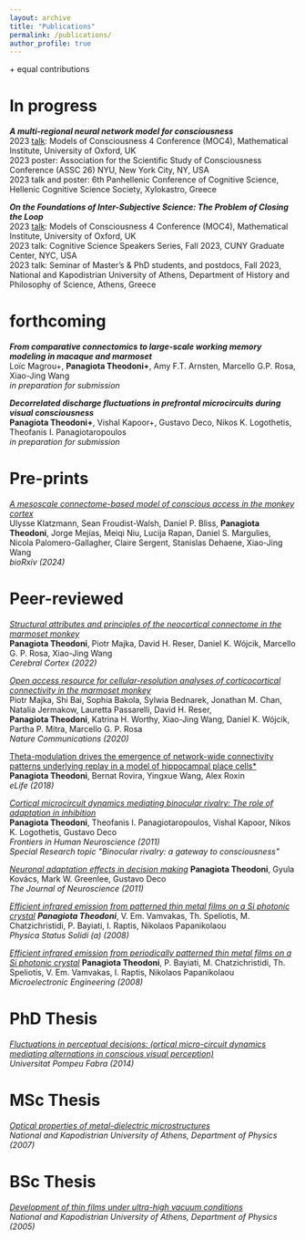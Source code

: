 ```yaml
---
layout: archive
title: "Publications"
permalink: /publications/
author_profile: true
---
```


\+ equal contributions

In progress
=====
***A multi-regional neural network model for consciousness***  
2023 [talk](https://www.youtube.com/watch?v=LMjNXLBUmIY&t=29s): Models of Consciousness 4 Conference (MOC4), Mathematical Institute, University of Oxford, UK  
2023 poster: Association for the Scientific Study of Consciousness Conference (ASSC 26) NYU, New York City, NY, USA  
2023 talk and poster: 6th Panhellenic Conference of Cognitive Science, Hellenic Cognitive Science Society, Xylokastro, Greece  

***On the Foundations of Inter-Subjective Science: The Problem of Closing the Loop***  
2023 [talk](https://www.youtube.com/watch?v=LMjNXLBUmIY&t=29s): Models of Consciousness 4 Conference (MOC4), Mathematical Institute, University of Oxford, UK  
2023 talk: Cognitive Science Speakers Series, Fall 2023, CUNY Graduate Center, NYC, USA    
2023 talk: Seminar of Master’s & PhD students, and postdocs, Fall 2023, National and Kapodistrian University of Athens, Department of History and Philosophy of Science, Athens, Greece  


forthcoming
=====
***From comparative connectomics to large-scale working memory modeling in macaque and marmoset***  
Loïc Magrou+, **Panagiota Theodoni+**, Amy F.T. Arnsten, Marcello G.P. Rosa, Xiao-Jing Wang  
*in preparation for submission*  

***Decorrelated discharge fluctuations in prefrontal microcircuits during visual consciousness***  
**Panagiota Theodoni+**, Vishal Kapoor+, Gustavo Deco, Nikos K. Logothetis, Theofanis I. Panagiotaropoulos  
*in preparation for submission*  

Pre-prints
=====
[*A mesoscale connectome-based model of conscious access in the monkey cortex*](https://www.biorxiv.org/content/10.1101/2022.02.20.481230v4)  
Ulysse Klatzmann, Sean Froudist-Walsh, Daniel P. Bliss, **Panagiota Theodoni**, Jorge Mejías, Meiqi Niu, Lucija Rapan, Daniel S. Margulies, Nicola Palomero-Gallagher, Claire Sergent, Stanislas Dehaene, Xiao-Jing Wang  
*bioRxiv (2024)*

Peer-reviewed
=====

[*Structural attributes and principles of the neocortical connectome in the marmoset monkey*](https://academic.oup.com/cercor/article/32/1/15/6323479?login=false)  
**Panagiota Theodoni**, Piotr Majka, David H. Reser, Daniel K. Wójcik, Marcello G. P. Rosa, Xiao-Jing Wang  
*Cerebral Cortex (2022)*

[*Open access resource for cellular-resolution analyses of corticocortical connectivity in the marmoset monkey*](https://www.nature.com/articles/s41467-020-14858-0)  
Piotr Majka, Shi Bai, Sophia Bakola, Sylwia Bednarek, Jonathan M. Chan, Natalia Jermakow, Lauretta Passarelli, David H. Reser,  
**Panagiota Theodoni**, Katrina H. Worthy, Xiao-Jing Wang, Daniel K. Wójcik, Partha P. Mitra, Marcello G. P. Rosa  
*Nature Communications (2020)*

[Theta-modulation drives the emergence of network-wide connectivity patterns underlying replay in a model of hippocampal place cells*](https://elifesciences.org/articles/37388)  
**Panagiota Theodoni**, Bernat Rovira, Yingxue Wang, Alex Roxin  
*eLife (2018)*

[*Cortical microcircuit dynamics mediating binocular rivalry: The role of adaptation in inhibition*](https://www.frontiersin.org/journals/human-neuroscience/articles/10.3389/fnhum.2011.00145/full)  
**Panagiota Theodoni**, Theofanis I. Panagiotaropoulos, Vishal Kapoor, Nikos K. Logothetis, Gustavo Deco  
*Frontiers in Human Neuroscience (2011)*  
*Special Research topic "Binocular rivalry: a gateway to consciousness"*  

[*Neuronal adaptation effects in decision making*](https://www.jneurosci.org/content/31/1/234.full)
**Panagiota Theodoni**, Gyula Kovács, Mark W. Greenlee, Gustavo Deco  
*The Journal of Neuroscience (2011)*

[*Efficient infrared emission from patterned thin metal films on a Si photonic crystal*](https://onlinelibrary.wiley.com/doi/abs/10.1002/pssa.200780200)
***Panagiota Theodoni***, V. Em. Vamvakas, Th. Speliotis, M. Chatzichristidi, P. Bayiati, I. Raptis, Nikolaos Papanikolaou  
*Physica Status Solidi (a) (2008)*

[*Efficient infrared emission from periodically patterned thin metal films on a Si photonic crystal*](https://citeseerx.ist.psu.edu/document?repid=rep1&type=pdf&doi=edd2caf831a6887b11b9b2bca53b8f4d8dbfd605)
**Panagiota Theodoni**, P. Bayiati, M. Chatzichristidi, Th. Speliotis, V. Em. Vamvakas, I. Raptis, Nikolaos Papanikolaou  
*Microelectronic Engineering (2008)*

PhD Thesis
=====
[*Fluctuations in perceptual decisions: (ortical micro-circuit dynamics mediating alternations in conscious visual perception)*](https://www.tdx.cat/bitstream/handle/10803/145642/tpt.pdf?sequence=1&isAllowed=y)  
*Universitat Pompeu Fabra (2014)*

MSc Thesis
=====
[*Optical properties of metal-dielectric microstructures*](https://e29ee4f1-a452-49eb-bd5a-7f0182a76ea7.filesusr.com/ugd/ee0a28_69842fe2673c405ba3488b08589c89e8.pdf)  
*National and Kapodistrian University of Athens, Department of Physics (2007)*

BSc Thesis
=====
[*Development of thin films under ultra-high vacuum conditions*](https://e29ee4f1-a452-49eb-bd5a-7f0182a76ea7.filesusr.com/ugd/ee0a28_3a437173d14d4341aa688a3f3361d65f.pdf)  
*National and Kapodistrian University of Athens, Department of Physics (2005)*
